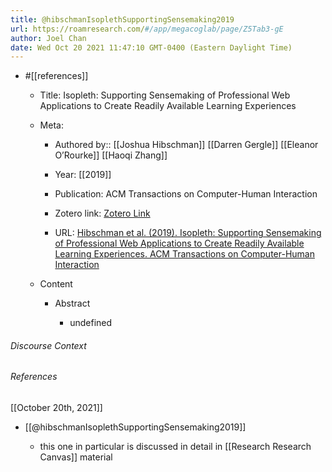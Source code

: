```yaml
---
title: @hibschmanIsoplethSupportingSensemaking2019
url: https://roamresearch.com/#/app/megacoglab/page/Z5Tab3-gE
author: Joel Chan
date: Wed Oct 20 2021 11:47:10 GMT-0400 (Eastern Daylight Time)
---
```


- #[[references]]

    - Title: Isopleth: Supporting Sensemaking of Professional Web Applications to Create Readily Available Learning Experiences

    - Meta:

        - Authored by:: [[Joshua Hibschman]] [[Darren Gergle]] [[Eleanor O’Rourke]] [[Haoqi Zhang]]

        - Year: [[2019]]

        - Publication: ACM Transactions on Computer-Human Interaction

        - Zotero link: [Zotero Link](zotero://select/items/7_4E77D2WF)

        - URL: [Hibschman et al. (2019). Isopleth: Supporting Sensemaking of Professional Web Applications to Create Readily Available Learning Experiences. ACM Transactions on Computer-Human Interaction](https://dl.acm.org/doi/10.1145/3310274)

    - Content

        - Abstract

            - undefined

###### Discourse Context



###### References

[[October 20th, 2021]]

- [[@hibschmanIsoplethSupportingSensemaking2019]]

    - this one in particular is discussed in detail in [[Research Research Canvas]] material
